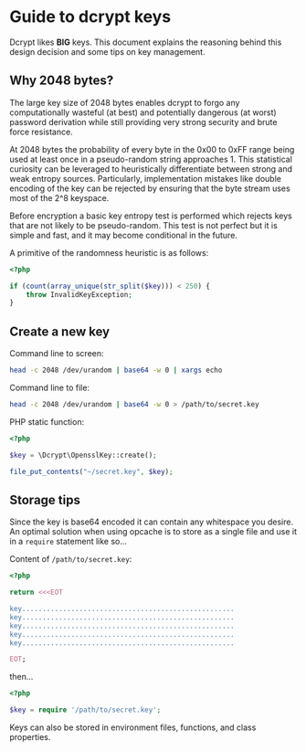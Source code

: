 # Guide to dcrypt keys

Dcrypt likes __BIG__ keys.
This document explains the reasoning behind this design decision and some tips on key management.

## Why 2048 bytes?

The large key size of 2048 bytes enables dcrypt to forgo any computationally wasteful (at best) and potentially dangerous (at worst) password derivation while still providing very strong security and brute force resistance.

At 2048 bytes the probability of every byte in the 0x00 to 0xFF range being used at least once in a pseudo-random string approaches 1.
This statistical curiosity can be leveraged to heuristically differentiate between strong and weak entropy sources.
Particularly, implementation mistakes like double encoding of the key can be rejected by ensuring that the byte stream uses most of the 2^8 keyspace.

Before encryption a basic key entropy test is performed which rejects keys that are not likely to be pseudo-random.
This test is not perfect but it is simple and fast, and it may become conditional in the future.

A primitive of the randomness heuristic is as follows:

```php
<?php

if (count(array_unique(str_split($key))) < 250) {
    throw InvalidKeyException;
}
```

## Create a new key

Command line to screen:

```bash
head -c 2048 /dev/urandom | base64 -w 0 | xargs echo
```

Command line to file:

```bash
head -c 2048 /dev/urandom | base64 -w 0 > /path/to/secret.key
```

PHP static function:

```php
<?php

$key = \Dcrypt\OpensslKey::create();

file_put_contents("~/secret.key", $key);
```

## Storage tips

Since the key is base64 encoded it can contain any whitespace you desire.
An optimal solution when using opcache is to store as a single file and use it in a `require` statement like so...

Content of `/path/to/secret.key`:

```php
<?php

return <<<EOT

key....................................................
key....................................................
key....................................................
key....................................................
key....................................................

EOT;

```

then...

```php
<?php

$key = require '/path/to/secret.key';
```

Keys can also be stored in environment files, functions, and class properties.
